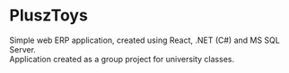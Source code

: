 # PluszToys
Simple web ERP application, created using React, .NET (C#) and MS SQL Server.  
Application created as a group project for university classes.
